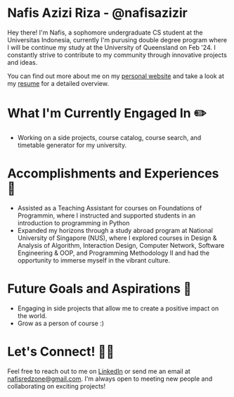 # Nafis Azizi Riza - @nafisazizir

Hey there! I'm Nafis, a sophomore undergraduate CS student at the Universitas Indonesia, currently I'm purusing double degree program where I will be continue my study at the University of Queensland on Feb '24. I constantly strive to contribute to my community through innovative projects and ideas.

You can find out more about me on my [personal website](https://nafisazizi.com/) and take a look at my [resume](https://resume.nafisazizi.com/) for a detailed overview.

# What I'm Currently Engaged In ✏️
- Working on a side projects, course catalog, course search, and timetable generator for my university.

# Accomplishments and Experiences 🏅
- Assisted as a Teaching Assistant for courses on Foundations of Programmin, where I instructed and supported students in an introduction to programming in Python
- Expanded my horizons through a study abroad program at National University of Singapore (NUS), where I explored courses in Design & Analysis of Algorithm, Interaction Design, Computer Network, Software Engineering & OOP, and Programming Methodology II and had the opportunity to immerse myself in the vibrant culture.

# Future Goals and Aspirations 🚀
- Engaging in side projects that allow me to create a positive impact on the world.
- Grow as a person of course :)

# Let's Connect! 🤝🏻
Feel free to reach out to me on [LinkedIn](https://www.linkedin.com/in/nafisazizi/) or send me an email at [nafisredzone@gmail.com](mailto:nafisredzone@gmail.com). I'm always open to meeting new people and collaborating on exciting projects!